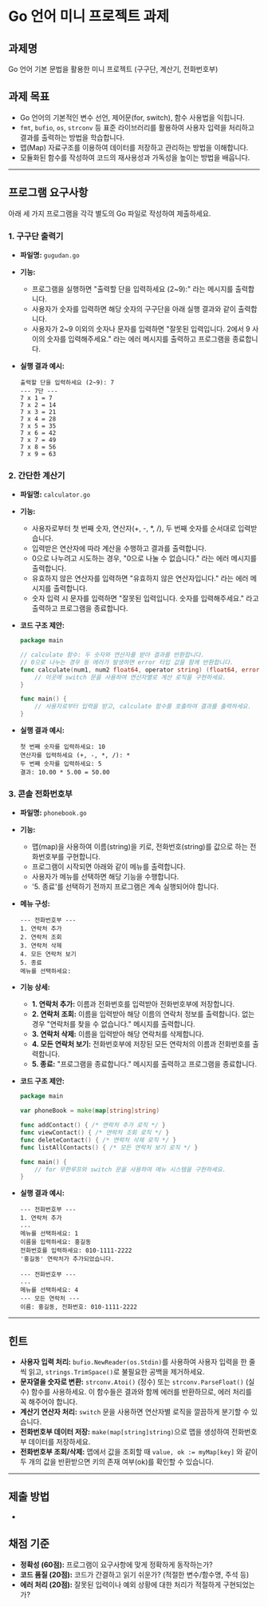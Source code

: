 # Go 언어 미니 프로젝트 과제

## 과제명

Go 언어 기본 문법을 활용한 미니 프로젝트 (구구단, 계산기, 전화번호부)

## 과제 목표

- Go 언어의 기본적인 변수 선언, 제어문(for, switch), 함수 사용법을 익힙니다.
- `fmt`, `bufio`, `os`, `strconv` 등 표준 라이브러리를 활용하여 사용자 입력을 처리하고 결과를 출력하는 방법을 학습합니다.
- 맵(Map) 자료구조를 이용하여 데이터를 저장하고 관리하는 방법을 이해합니다.
- 모듈화된 함수를 작성하여 코드의 재사용성과 가독성을 높이는 방법을 배웁니다.

---

## 프로그램 요구사항

아래 세 가지 프로그램을 각각 별도의 Go 파일로 작성하여 제출하세요.

### 1. 구구단 출력기

- **파일명:** `gugudan.go`
- **기능:**
    - 프로그램을 실행하면 "출력할 단을 입력하세요 (2~9):" 라는 메시지를 출력합니다.
    - 사용자가 숫자를 입력하면 해당 숫자의 구구단을 아래 실행 결과와 같이 출력합니다.
    - 사용자가 2~9 이외의 숫자나 문자를 입력하면 "잘못된 입력입니다. 2에서 9 사이의 숫자를 입력해주세요." 라는 에러 메시지를 출력하고 프로그램을 종료합니다.

- **실행 결과 예시:**
  ```
  출력할 단을 입력하세요 (2~9): 7
  --- 7단 ---
  7 x 1 = 7
  7 x 2 = 14
  7 x 3 = 21
  7 x 4 = 28
  7 x 5 = 35
  7 x 6 = 42
  7 x 7 = 49
  7 x 8 = 56
  7 x 9 = 63
  ```

### 2. 간단한 계산기

- **파일명:** `calculator.go`
- **기능:**
    - 사용자로부터 첫 번째 숫자, 연산자(+, -, *, /), 두 번째 숫자를 순서대로 입력받습니다.
    - 입력받은 연산자에 따라 계산을 수행하고 결과를 출력합니다.
    - 0으로 나누려고 시도하는 경우, "0으로 나눌 수 없습니다." 라는 에러 메시지를 출력합니다.
    - 유효하지 않은 연산자를 입력하면 "유효하지 않은 연산자입니다." 라는 에러 메시지를 출력합니다.
    - 숫자 입력 시 문자를 입력하면 "잘못된 입력입니다. 숫자를 입력해주세요." 라고 출력하고 프로그램을 종료합니다.

- **코드 구조 제안:**
  ```go
  package main

  // calculate 함수: 두 숫자와 연산자를 받아 결과를 반환합니다.
  // 0으로 나누는 경우 등 에러가 발생하면 error 타입 값을 함께 반환합니다.
  func calculate(num1, num2 float64, operator string) (float64, error) {
      // 이곳에 switch 문을 사용하여 연산자별로 계산 로직을 구현하세요.
  }

  func main() {
      // 사용자로부터 입력을 받고, calculate 함수를 호출하여 결과를 출력하세요.
  }
  ```

- **실행 결과 예시:**
  ```
  첫 번째 숫자를 입력하세요: 10
  연산자를 입력하세요 (+, -, *, /): *
  두 번째 숫자를 입력하세요: 5
  결과: 10.00 * 5.00 = 50.00
  ```

### 3. 콘솔 전화번호부

- **파일명:** `phonebook.go`
- **기능:**
    - 맵(map)을 사용하여 이름(string)을 키로, 전화번호(string)를 값으로 하는 전화번호부를 구현합니다.
    - 프로그램이 시작되면 아래와 같이 메뉴를 출력합니다.
    - 사용자가 메뉴를 선택하면 해당 기능을 수행합니다.
    - '5. 종료'를 선택하기 전까지 프로그램은 계속 실행되어야 합니다.

- **메뉴 구성:**
  ```
  --- 전화번호부 ---
  1. 연락처 추가
  2. 연락처 조회
  3. 연락처 삭제
  4. 모든 연락처 보기
  5. 종료
  메뉴를 선택하세요:
  ```

- **기능 상세:**
    - **1. 연락처 추가:** 이름과 전화번호를 입력받아 전화번호부에 저장합니다.
    - **2. 연락처 조회:** 이름을 입력받아 해당 이름의 연락처 정보를 출력합니다. 없는 경우 "연락처를 찾을 수 없습니다." 메시지를 출력합니다.
    - **3. 연락처 삭제:** 이름을 입력받아 해당 연락처를 삭제합니다.
    - **4. 모든 연락처 보기:** 전화번호부에 저장된 모든 연락처의 이름과 전화번호를 출력합니다.
    - **5. 종료:** "프로그램을 종료합니다." 메시지를 출력하고 프로그램을 종료합니다.

- **코드 구조 제안:**
  ```go
  package main

  var phoneBook = make(map[string]string)

  func addContact() { /* 연락처 추가 로직 */ }
  func viewContact() { /* 연락처 조회 로직 */ }
  func deleteContact() { /* 연락처 삭제 로직 */ }
  func listAllContacts() { /* 모든 연락처 보기 로직 */ }

  func main() {
      // for 무한루프와 switch 문을 사용하여 메뉴 시스템을 구현하세요.
  }
  ```

- **실행 결과 예시:**
  ```
  --- 전화번호부 ---
  1. 연락처 추가
  ...
  메뉴를 선택하세요: 1
  이름을 입력하세요: 홍길동
  전화번호를 입력하세요: 010-1111-2222
  '홍길동' 연락처가 추가되었습니다.

  --- 전화번호부 ---
  ...
  메뉴를 선택하세요: 4
  --- 모든 연락처 ---
  이름: 홍길동, 전화번호: 010-1111-2222
  ```

---

## 힌트

- **사용자 입력 처리:** `bufio.NewReader(os.Stdin)`를 사용하여 사용자 입력을 한 줄씩 읽고, `strings.TrimSpace()`로 불필요한 공백을 제거하세요.
- **문자열을 숫자로 변환:** `strconv.Atoi()` (정수) 또는 `strconv.ParseFloat()` (실수) 함수를 사용하세요. 이 함수들은 결과와 함께 에러를 반환하므로, 에러 처리를 꼭 해주어야 합니다.
- **계산기 연산자 처리:** `switch` 문을 사용하면 연산자별 로직을 깔끔하게 분기할 수 있습니다.
- **전화번호부 데이터 저장:** `make(map[string]string)`으로 맵을 생성하여 전화번호부 데이터를 저장하세요.
- **전화번호부 조회/삭제:** 맵에서 값을 조회할 때 `value, ok := myMap[key]` 와 같이 두 개의 값을 반환받으면 키의 존재 여부(ok)를 확인할 수 있습니다.

---

## 제출 방법

-

## 채점 기준

- **정확성 (60점):** 프로그램이 요구사항에 맞게 정확하게 동작하는가?
- **코드 품질 (20점):** 코드가 간결하고 읽기 쉬운가? (적절한 변수/함수명, 주석 등)
- **에러 처리 (20점):** 잘못된 입력이나 예외 상황에 대한 처리가 적절하게 구현되었는가?
